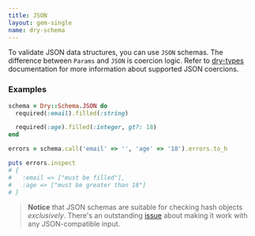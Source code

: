 ```yaml
---
title: JSON
layout: gem-single
name: dry-schema
---
```


To validate JSON data structures, you can use `JSON` schemas. The difference between `Params` and `JSON` is coercion logic. Refer to [dry-types](/gems/dry-types/1.0/built-in-types) documentation for more information about supported JSON coercions.

### Examples

```ruby
schema = Dry::Schema.JSON do
  required(:email).filled(:string)

  required(:age).filled(:integer, gt?: 18)
end

errors = schema.call('email' => '', 'age' => '18').errors.to_h

puts errors.inspect
# {
#   :email => ["must be filled"],
#   :age => ["must be greater than 18"]
# }
```

> **Notice** that JSON schemas are suitable for checking hash objects *exclusively*. There's an outstanding [issue](https://github.com/dry-rb/dry-schema/issues/23)
> about making it work with any JSON-compatible input.
